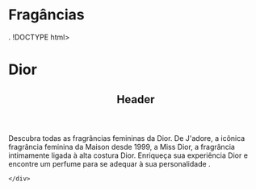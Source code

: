 # Fragâncias
.
!DOCTYPE html>
<html lang="en">
<head>
    <meta charset="UTF-8">
    <meta name="viewport" content="width=device-width, initial-scale=1.0">
    <title>Fragâncias</title>
</head>
<body>
    <h1>Dior</h1>
    <header>
        <h2>Header</h2>
    </header>
    <div>
        <p>Descubra todas as fragrâncias femininas da Dior. De J'adore, a icônica fragrância feminina da
            Maison desde 1999, a Miss Dior, a fragrância intimamente ligada à alta costura Dior. Enriqueça
            sua experiência Dior e encontre um perfume para se adequar à sua personalidade .</p>




    </div>
    
</body>
</html>
